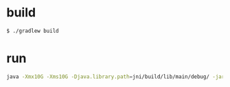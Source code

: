 # build
```bash
$ ./gradlew build
```

# run
```bash
java -Xmx10G -Xms10G -Djava.library.path=jni/build/lib/main/debug/ -jar app/build/libs/app.jar 10000000
```

